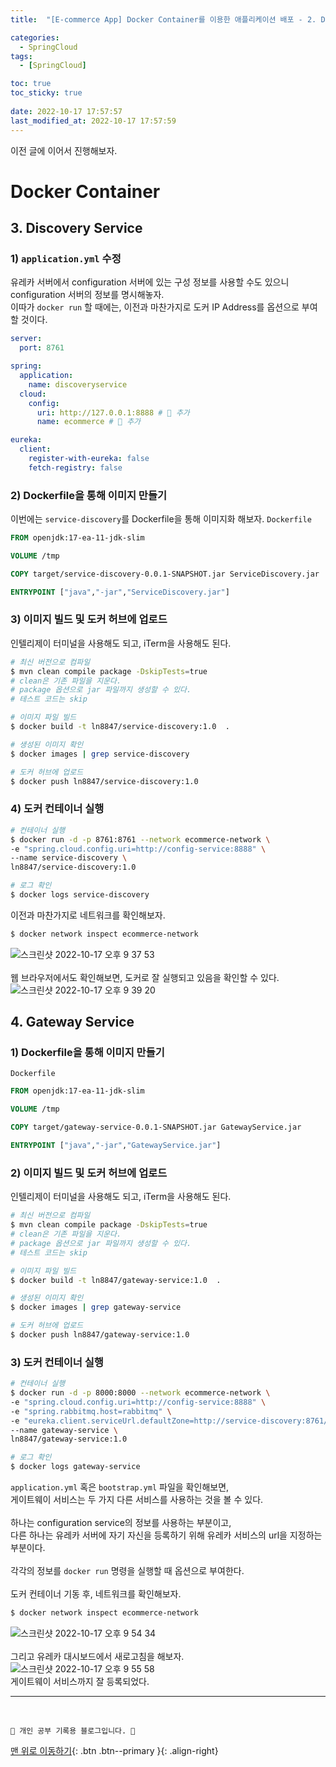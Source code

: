 ```yaml
---
title:  "[E-commerce App] Docker Container를 이용한 애플리케이션 배포 - 2. Discovery Service & Gateway Service "

categories:
  - SpringCloud
tags:
  - [SpringCloud]

toc: true
toc_sticky: true
 
date: 2022-10-17 17:57:57
last_modified_at: 2022-10-17 17:57:59
---
```


이전 글에 이어서 진행해보자.

# Docker Container
## 3. Discovery Service
### 1) `application.yml` 수정
유레카 서버에서 configuration 서버에 있는 구성 정보를 사용할 수도 있으니 configuration 서버의 정보를 명시해놓자.<br>
이따가 `docker run` 할 때에는, 이전과 마찬가지로 도커 IP Address를 옵션으로 부여할 것이다.
```yml
server:
  port: 8761

spring:
  application:
    name: discoveryservice
  cloud:
    config:
      uri: http://127.0.0.1:8888 # 🌟 추가
      name: ecommerce # 🌟 추가

eureka:
  client:
    register-with-eureka: false
    fetch-registry: false
```

### 2) Dockerfile을 통해 이미지 만들기
이번에는 `service-discovery`를 Dockerfile을 통해 이미지화 해보자.
`Dockerfile`
```Dockerfile
FROM openjdk:17-ea-11-jdk-slim

VOLUME /tmp

COPY target/service-discovery-0.0.1-SNAPSHOT.jar ServiceDiscovery.jar

ENTRYPOINT ["java","-jar","ServiceDiscovery.jar"]
```

### 3) 이미지 빌드 및 도커 허브에 업로드
인텔리제이 터미널을 사용해도 되고, iTerm을 사용해도 된다.
```bash
# 최신 버전으로 컴파일
$ mvn clean compile package -DskipTests=true 
# clean은 기존 파일을 지운다.
# package 옵션으로 jar 파일까지 생성할 수 있다.
# 테스트 코드는 skip

# 이미지 파일 빌드
$ docker build -t ln8847/service-discovery:1.0  .

# 생성된 이미지 확인
$ docker images | grep service-discovery

# 도커 허브에 업로드
$ docker push ln8847/service-discovery:1.0
```

### 4) 도커 컨테이너 실행
```bash
# 컨테이너 실행
$ docker run -d -p 8761:8761 --network ecommerce-network \
-e "spring.cloud.config.uri=http://config-service:8888" \
--name service-discovery \
ln8847/service-discovery:1.0

# 로그 확인
$ docker logs service-discovery
```
이전과 마찬가지로 네트워크를 확인해보자.
```bash
$ docker network inspect ecommerce-network
```
![스크린샷 2022-10-17 오후 9 37 53](https://user-images.githubusercontent.com/59405576/196178874-be84efa5-64a8-4e35-a555-1904d763b3e2.png)<br><br>
웹 브라우저에서도 확인해보면, 도커로 잘 실행되고 있음을 확인할 수 있다.<br>
![스크린샷 2022-10-17 오후 9 39 20](https://user-images.githubusercontent.com/59405576/196179207-28b50d39-432b-44cb-bd4f-dab369df19ad.png)

## 4. Gateway Service
### 1) Dockerfile을 통해 이미지 만들기
`Dockerfile`
```Dockerfile
FROM openjdk:17-ea-11-jdk-slim

VOLUME /tmp

COPY target/gateway-service-0.0.1-SNAPSHOT.jar GatewayService.jar

ENTRYPOINT ["java","-jar","GatewayService.jar"]
```

### 2) 이미지 빌드 및 도커 허브에 업로드
인텔리제이 터미널을 사용해도 되고, iTerm을 사용해도 된다.
```bash
# 최신 버전으로 컴파일
$ mvn clean compile package -DskipTests=true
# clean은 기존 파일을 지운다.
# package 옵션으로 jar 파일까지 생성할 수 있다.
# 테스트 코드는 skip

# 이미지 파일 빌드
$ docker build -t ln8847/gateway-service:1.0  .

# 생성된 이미지 확인
$ docker images | grep gateway-service

# 도커 허브에 업로드
$ docker push ln8847/gateway-service:1.0
```

### 3) 도커 컨테이너 실행
```bash
# 컨테이너 실행
$ docker run -d -p 8000:8000 --network ecommerce-network \
-e "spring.cloud.config.uri=http://config-service:8888" \
-e "spring.rabbitmq.host=rabbitmq" \
-e "eureka.client.serviceUrl.defaultZone=http://service-discovery:8761/eureka/" \
--name gateway-service \
ln8847/gateway-service:1.0

# 로그 확인
$ docker logs gateway-service
```
`application.yml` 혹은 `bootstrap.yml` 파일을 확인해보면,<br>
게이트웨이 서비스는 두 가지 다른 서비스를 사용하는 것을 볼 수 있다.<br><br>
하나는 configuration service의 정보를 사용하는 부분이고,<br>
다른 하나는 유레카 서버에 자기 자신을 등록하기 위해 유레카 서비스의 url을 지정하는 부분이다.<br><br>
각각의 정보를 `docker run` 명령을 실행할 때 옵션으로 부여한다.<br><br>
도커 컨테이너 기동 후, 네트워크를 확인해보자.
```bash
$ docker network inspect ecommerce-network
```
![스크린샷 2022-10-17 오후 9 54 34](https://user-images.githubusercontent.com/59405576/196182269-dc183a0a-cb1e-41b4-ac51-2f0128d9c736.png)<br><br>
그리고 유레카 대시보드에서 새로고침을 해보자.<br>
![스크린샷 2022-10-17 오후 9 55 58](https://user-images.githubusercontent.com/59405576/196182578-a2a2b2ff-4c0c-46e8-ad26-d67e899f2069.png)<br>
게이트웨이 서비스까지 잘 등록되었다.








***
<br>


    💛 개인 공부 기록용 블로그입니다. 👻

[맨 위로 이동하기](#){: .btn .btn--primary }{: .align-right}